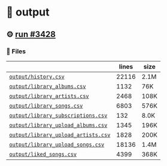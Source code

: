 # 📝  output 

## ⚙️ [run #3428](https://github.com/jwenerd/ytm-dl/actions/runs/13229769573)

### 📁 Files

|                                                                         |lines|size|
|-------------------------------------------------------------------------|-----|----|
|[`output/history.csv` ](output/history.csv)                              |22116|2.1M|
|[`output/library_albums.csv` ](output/library_albums.csv)                |1132 |76K |
|[`output/library_artists.csv` ](output/library_artists.csv)              |2468 |108K|
|[`output/library_songs.csv` ](output/library_songs.csv)                  |6803 |576K|
|[`output/library_subscriptions.csv` ](output/library_subscriptions.csv)  |132  |8.0K|
|[`output/library_upload_albums.csv` ](output/library_upload_albums.csv)  |1345 |196K|
|[`output/library_upload_artists.csv` ](output/library_upload_artists.csv)|1828 |200K|
|[`output/library_upload_songs.csv` ](output/library_upload_songs.csv)    |18136|1.4M|
|[`output/liked_songs.csv` ](output/liked_songs.csv)                      |4399 |368K|